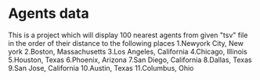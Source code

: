 # Agents data
This is a project which will display 100 nearest agents from given "tsv" file in the order of their distance to the following places
1.Newyork City, New york
2.Boston, Massachusetts
3.Los Angeles, California
4.Chicago, Illinois
5.Houston, Texas
6.Phoenix, Arizona
7.San Diego, California
8.Dallas, Texas
9.San Jose, California
10.Austin, Texas
11.Columbus, Ohio


